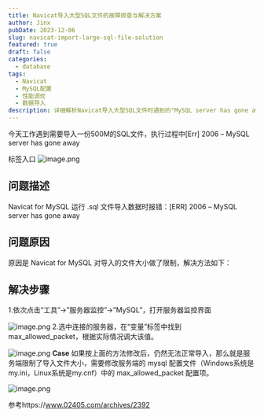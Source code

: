 ```yaml
---
title: Navicat导入大型SQL文件的故障排查与解决方案
author: Jinx
pubDate: 2023-12-06
slug: navicat-import-large-sql-file-solution
featured: true
draft: false
categories:
  - database
tags:
  - Navicat
  - MySQL配置
  - 性能调优
  - 数据导入
description: 详细解析Navicat导入大型SQL文件时遇到的"MySQL server has gone away"错误，包括问题原因分析、max_allowed_packet参数调整以及客户端与服务端配置修改方案
---
```


今天工作遇到需要导入一份500M的SQL文件，执行过程中[Err] 2006 – MySQL server has gone away

<!-- more -->

标签入口
![image.png](/static/img/b6837e6c8846adb5f07bc812fde5d24d.image.webp)

## 问题描述

Navicat for MySQL 运行 .sql 文件导入数据时报错：[ERR] 2006 – MySQL server has gone away

## 问题原因

原因是 Navicat for MySQL 对导入的文件大小做了限制，解决方法如下：

## 解决步骤

1.依次点击“工具”->”服务器监控”->”MySQL”，打开服务器监控界面

![image.png](/static/img/02293ffcb6dc33f9766e1aa1b02c09d8.image.webp) 2.选中连接的服务器，在“变量”标签中找到 max_allowed_packet，根据实际情况调大该值。

![image.png](/static/img/c36f9addce85225d8a8b5d893b70ed93.image.webp)
**Case**
如果按上面的方法修改后，仍然无法正常导入，那么就是服务端限制了导入文件大小，需要修改服务端的 mysql 配置文件（Windows系统是my.ini，Linux系统是my.cnf）中的 max_allowed_packet 配置项。

![image.png](/static/img/d7cdb804910dcc14e92f9109a7554647.image.webp)

参考https://www.02405.com/archives/2392

